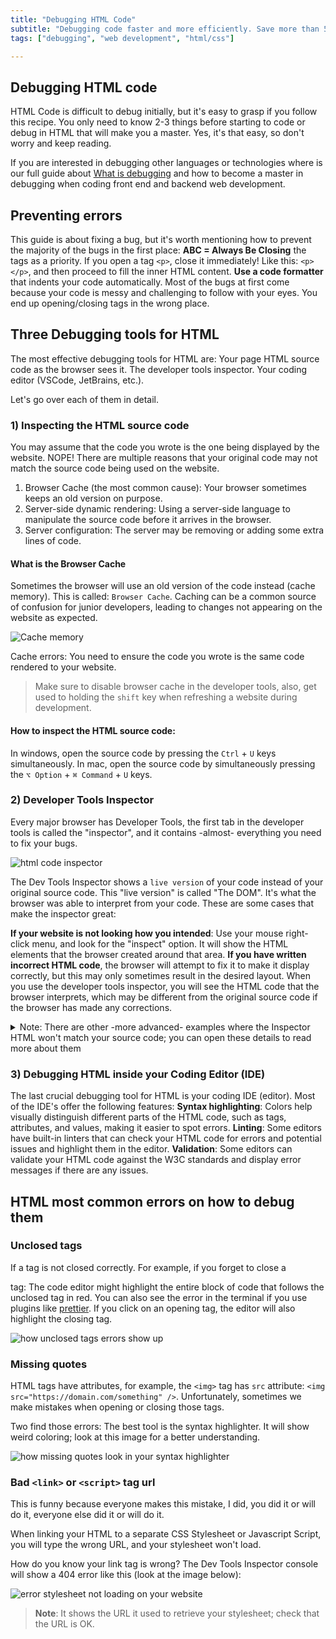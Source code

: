 ```yaml
---
title: "Debugging HTML Code"
subtitle: "Debugging code faster and more efficiently. Save more than 50% of your debugging time when coding HTML."
tags: ["debugging", "web development", "html/css"]

--- 
```


## Debugging HTML code

HTML Code is difficult to debug initially, but it's easy to grasp if you follow this recipe. You only need to know 2-3 things before starting to code or debug in HTML that will make you a master. Yes, it's that easy, so don't worry and keep reading.

If you are interested in debugging other languages or technologies where is our full guide about [What is debugging](https://4geeks.com/lesson/what-is-debugging-code) and how to become a master in debugging when coding front end and backend web development.

## Preventing errors

This guide is about fixing a bug, but it's worth mentioning how to prevent the majority of the bugs in the first place:
**ABC = Always Be Closing** the tags as a priority. If you open a tag `<p>`, close it immediately! Like this: `<p></p>`, and then proceed to fill the inner HTML content.
**Use a code formatter** that indents your code automatically. Most of the bugs at first come because your code is messy and challenging to follow with your eyes. You end up opening/closing tags in the wrong place.

## Three Debugging tools for HTML

The most effective debugging tools for HTML are: 
Your page HTML source code as the browser sees it.
The developer tools inspector.
Your coding editor (VSCode, JetBrains, etc.).

Let's go over each of them in detail.

### 1) Inspecting the HTML source code

You may assume that the code you wrote is the one being displayed by the website. NOPE!
There are multiple reasons that your original code may not match the source code being used on the website.

1. Browser Cache (the most common cause): Your browser sometimes keeps an old version on purpose.
2. Server-side dynamic rendering: Using a server-side language to manipulate the source code before it arrives in the browser.
3. Server configuration: The server may be removing or adding some extra lines of code.

#### What is the Browser Cache

Sometimes the browser will use an old version of the code instead (cache memory). This is called: `Browser Cache`.
Caching can be a common source of confusion for junior developers, leading to changes not appearing on the website as expected.

![Cache memory](https://storage.googleapis.com/media-breathecode/c554b1b12abd3b8e7392151ceb31ed2f367e673e99f890e0a7c70ea4df7f68ad)

Cache errors: You need to ensure the code you wrote is the same code rendered to your website.

> Make sure to disable browser cache in the developer tools, also, get used to holding the `shift` key when refreshing a website during development.

#### How to inspect the HTML source code:

In windows, open the source code by pressing the `Ctrl` + `U` keys simultaneously.
In mac, open the source code by simultaneously pressing the `⌥ Option` + `⌘ Command` + `U` keys.

### 2) Developer Tools Inspector

Every major browser has Developer Tools, the first tab in the developer tools is called the "inspector", and it contains -almost- everything you need to fix your bugs.

![html code inspector](https://github.com/breatheco-de/content/blob/master/src/assets/images/Fca0Hkm.gif?raw=true)

The Dev Tools Inspector shows a `live version` of your code instead of your original source code. This "live version" is called "The DOM". It's what the browser was able to interpret from your code. These are some cases that make the inspector great:

**If your website is not looking how you intended**: Use your mouse right-click menu, and look for the "inspect" option. It will show the HTML elements that the browser created around that area.
**If you have written incorrect HTML code**, the browser will attempt to fix it to make it display correctly, but this may only sometimes result in the desired layout. When you use the developer tools inspector, you will see the HTML code that the browser interprets, which may be different from the original source code if the browser has made any corrections.

<details>
  <summary>Note: There are other -more advanced- examples where the Inspector HTML won't match your source code; you can open these details to read more about them</summary>
  
Minification: Sometimes, websites compress and optimize the code for faster loading times. The HTML inspector will show the minified code, which may be difficult to read.
Browser extensions: Ad blockers or script blockers modify the code shown in the HTML inspector.
Server-side rendering: the HTML inspector will show the code rendered on the server rather than the source code.

</details>

### 3) Debugging HTML inside your Coding Editor (IDE)

The last crucial debugging tool for HTML is your coding IDE  (editor). Most of the IDE's offer the following features:
**Syntax highlighting**: Colors help visually distinguish different parts of the HTML code, such as tags, attributes, and values, making it easier to spot errors.
**Linting**: Some editors have built-in linters that can check your HTML code for errors and potential issues and highlight them in the editor.
**Validation**: Some editors can validate your HTML code against the W3C standards and display error messages if there are any issues.

## HTML most common errors on how to debug them

### Unclosed tags 

If a tag is not closed correctly. For example, if you forget to close a <div> tag: 
The code editor might highlight the entire block of code that follows the unclosed tag in red.
You can also see the error in the terminal if you use plugins like [prettier](https://prettier.io/).
If you click on an opening tag, the editor will also highlight the closing tag.

![how unclosed tags errors show up](https://github.com/breatheco-de/content/blob/master/src/assets/images/oJEe61z.png?raw=true)

### Missing quotes

HTML tags have attributes, for example, the `<img>` tag has `src` attribute: `<img src="https://domain.com/something" />`. Unfortunately, sometimes we make mistakes when opening or closing those tags.

Two find those errors: The best tool is the syntax highlighter. It will show weird coloring; look at this image for a better understanding.

![how missing quotes look in your syntax highlighter](https://github.com/breatheco-de/content/blob/master/src/assets/images/JzNqq1W.png?raw=true)

### Bad `<link>` or `<script>` tag url

This is funny because everyone makes this mistake, I did, you did it or will do it, everyone else did it or will do it.

When linking your HTML to a separate CSS Stylesheet or Javascript Script, you will type the wrong URL, and your stylesheet won't load.

How do you know your link tag is wrong? The Dev Tools Inspector console will show a 404 error like this (look at the image below):

![error stylesheet not loading on your website](https://github.com/breatheco-de/content/blob/master/src/assets/images/wrong-stylesheet-404.png?raw=true)

> **Note**: It shows the URL it used to retrieve your stylesheet; check that the URL is OK.

